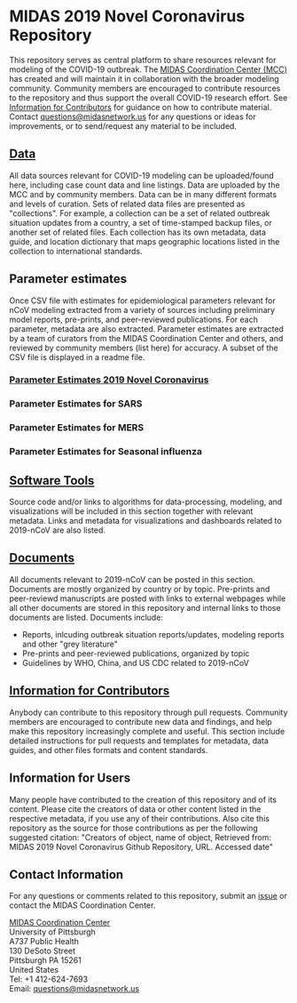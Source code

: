 # MIDAS 2019 Novel Coronavirus Repository
This repository serves as central platform to share resources relevant for modeling of the COVID-19 outbreak. The [MIDAS Coordination Center (MCC)](https://midasnetwork.us/mcc/) has created and will maintain it in collaboration with the broader modeling community. Community members are encouraged to contribute resources to the repository and thus support the overall COVID-19 research effort. See [Information for Contributors](https://github.com/midas-network/2019-ncov/wiki/Information-for-Contributors) for guidance on how to contribute material. Contact questions@midasnetwork.us for any questions or ideas for improvements, or to send/request any material to be included. 

## [Data](https://github.com/midas-network/2019-ncov/wiki/Data)
All data sources relevant for COVID-19 modeling can be uploaded/found here, including case count data and line listings. Data are uploaded by the MCC and by community members. Data can be in many different formats and levels of curation. Sets of related data files are presented as "collections". For example, a collection can be a set of related outbreak situation updates from a country, a set of time-stamped backup files, or another set of related files. Each collection has its own metadata, data guide, and location dictionary that maps geographic locations listed in the collection to international standards.

## Parameter estimates
Once CSV file with estimates for epidemiological parameters relevant for nCoV modeling extracted from a variety of sources including preliminary model reports, pre-prints, and peer-reviewed publications. For each parameter, metadata are also extracted. Parameter estimates are extracted by a team of curators from the MIDAS Coordination Center and others, and reviewed by community members (list here) for accuracy. A subset of the CSV file is displayed in a readme file.

### [Parameter Estimates 2019 Novel Coronavirus](https://github.com/midas-network/2019-ncov/tree/master/parameter_estimates/2019_novel_coronavirus)

### Parameter Estimates for SARS
### Parameter Estimates for MERS
### Parameter Estimates for Seasonal influenza

## [Software Tools](https://github.com/midas-network/2019-ncov/wiki/Software-Tools)
Source code and/or links to algorithms for data-processing, modeling, and visualizations will be included in this section together with relevant metadata. Links and metadata for visualizations and dashboards related to 2019-nCoV are also listed. 

## [Documents](https://github.com/midas-network/2019-ncov/wiki/Documents)
All documents relevant to 2019-nCoV can be posted in this section. Documents are mostly organized by country or by topic. Pre-prints and peer-reviewd manuscripts are posted with links to external webpages while all other documents are stored in this repository and internal links to those documents are listed. Documents include:
* Reports, inlcuding outbreak situation reports/updates, modeling reports and other "grey literature"
* Pre-prints and peer-reviewed publications, organized by topic
* Guidelines by WHO, China, and US CDC related to 2019-nCoV

## [Information for Contributors](https://github.com/midas-network/2019-ncov/wiki/Information-for-Contributors)
Anybody can contribute to this repository through pull requests. Community members are encouraged to contribute new data and findings, and help make this repository increasingly complete and useful. This section include detailed instructions for pull requests and templates for metadata, data guides, and other files formats and content standards. 

## Information for Users
Many people have contributed to the creation of this repository and of its content. Please cite the creators of data or other content listed in the respective metadata, if you use any of their contributions. Also cite this repository as the source for those contributions as per the following suggested citation: "Creators of object, name of object, Retrieved from: MIDAS 2019 Novel Coronavirus Github Repository, URL. Accessed date"

## Contact Information
For any questions or comments related to this repository, submit an [issue](https://github.com/midas-network/2019-ncov/issues) or contact the MIDAS Coordination Center. 

[MIDAS Coordination Center](https://midasnetwork.us/mcc/)  
University of Pittsburgh  
A737 Public Health  
130 DeSoto Street  
Pittsburgh PA 15261  
United States  
Tel: +1 412-624-7693  
Email: questions@midasnetwork.us


